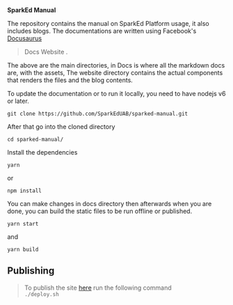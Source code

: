 **SparkEd Manual**  

The repository contains the manual on SparkEd Platform usage, it also includes blogs.
The documentations are written using Facebook's [Docusaurus](https://docusaurus.io/)

> Docs 
> Website .   

The above are the main directories, in Docs is where all the markdown docs are, with the assets, The website directory contains the actual components that renders the files and the blog contents. 

To update the documentation or to run it locally, you need to have nodejs v6 or later. 

    git clone https://github.com/SparkEdUAB/sparked-manual.git
After that go into the cloned directory  

    cd sparked-manual/
Install the dependencies 

    yarn 
   or
   
   `npm install`   

You can make changes in docs directory then afterwards when you are done, you can build the static files to be run offline or published. 

    yarn start 
    
and 

    yarn build 

## Publishing

> To publish the site [here](https://sparkeduab.github.io/sparked-manual) run the following command  
`./deploy.sh`



